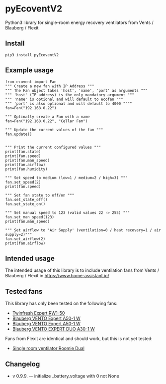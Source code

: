 # pyEcoventV2

Python3 library for single-room energy recovery ventilators from Vents / Blauberg / Flexit

## Install
	pip3 install pyEcoventV2

## Example usage
	from ecovent import Fan
	""" Create a new fan with IP Address """
	""" The Fan object takes 'host', 'name', 'port' as arguments """
	""" 'host' (IP address) is the only mandatory argument """
	""" 'name' is optional and will default to ecofan """
	""" 'port' is also optional and will default to 4000 """"
	fan=Fan("192.168.0.22")
	
	""" Optinally create a Fan with a name  
	fan=Fan("192.168.0.22", "Cellar Fan")

	""" Update the current values of the fan """
	fan.update()


	""" Print the current configured values """
	print(fan.state)
	print(fan.speed)
	print(fan.man_speed)
	print(fan.airflow)
	print(fan.humidity)

	""" Set speed to medium (low=1 / medium=2 / high=3) """
	fan.set_speed(2)
	print(fan.speed)

	""" Set fan state to off/on """
	fan.set_state_off()
	fan.set_state_on()

	""" Set manual speed to 123 (valid values 22 -> 255) """
	fan.set_man_speed(123)
	print(fan.man_speed)

	""" Set airflow to 'Air Supply' (ventilation=0 / heat recovery=1 / air supply=2)"""
	fan.set_airflow(2)
	print(fan.airflow)

## Intended usage
The intended usage of this library is to include ventilation fans from Vents / Blauberg / Flexit in <https://www.home-assistant.io/>

## Tested fans 
This library has only been tested on the following fans:
- [Twinfresh Expert RW1-50](http://vents-us.com/item/5262/VENTS_TwinFresh_Expert_RW1-50-2_Wi-Fi/)
- [Blauberg VENTO Expert A50-1 W](https://blaubergventilatoren.de/en/product/vento-expert-a50-1-w)
- [Blauberg VENTO Expert A50-1 W](https://blaubergventilatoren.de/en/product/vento-expert-a50-1-w)
- [Blauberg VENTO EXPERT DUO A30-1 W](https://blaubergventilatoren.de/en/series/vento-expert-duo-a30-1-s10-w-v2)

Fans from Flexit are identical and should work, but this is not yet tested:
- [Single room ventilator Roomie Dual](https://www.flexit.no/en/products/single_room_ventilator/single_room_ventilator_roomie_dual/single_room_ventilator_roomie_dual/)


## Changelog
- v 0.9.9.
-- initialize _battery_voltage with 0 not None
